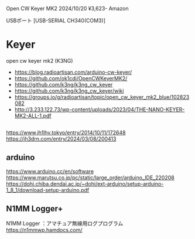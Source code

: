 
Open CW Keyer MK2 
2024/10/20 ¥3,623- Amazon

USBポート
[USB-SERIAL CH340(COM3)]


# Keyer

open cw keyer mk2 (K3NG)
- https://blog.radioartisan.com/arduino-cw-keyer/
- https://github.com/ok1cdj/OpenCWKeyerMK2/
- https://github.com/k3ng/k3ng_cw_keyer
- https://github.com/k3ng/k3ng_cw_keyer/wiki
- https://groups.io/g/radioartisan/topic/open_cw_keyer_mk2_blue/102823082
- http://3.233.122.73/wp-content/uploads/2023/04/THE-NANO-KEYER-MK2-ALL-1.pdf

## 
https://www.jh1lhv.tokyo/entry/2014/10/11/172648
https://jh3drn.com/entry/2024/03/08/200413

## arduino
https://www.arduino.cc/en/software
https://www.marutsu.co.jp/pc/static/large_order/arduino_IDE_220208
https://dohi.chiba.dendai.ac.jp/~dohi/ext-arduino/setup-arduino-1_8_1/download-setup-arduino.pdf

## N1MM Logger+
N1MM Logger ：アマチュア無線用ログプログラム
https://n1mmwp.hamdocs.com/
 

